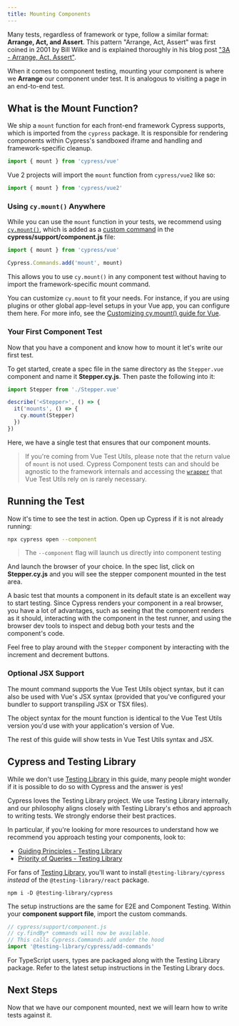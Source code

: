 ```yaml
---
title: Mounting Components
---
```


Many tests, regardless of framework or type, follow a similar format: **Arrange,
Act, and Assert**. This pattern "Arrange, Act, Assert" was first coined in 2001
by Bill Wilke and is explained thoroughly in his blog post
["3A - Arrange, Act, Assert"](https://xp123.com/articles/3a-arrange-act-assert/).

When it comes to component testing, mounting your component is where we
**Arrange** our component under test. It is analogous to visiting a page in an
end-to-end test.

## What is the Mount Function?

We ship a `mount` function for each front-end framework Cypress supports, which
is imported from the `cypress` package. It is responsible for rendering
components within Cypress's sandboxed iframe and handling and framework-specific
cleanup.

```js
import { mount } from 'cypress/vue'
```

Vue 2 projects will import the `mount` function from `cypress/vue2` like so:

```js
import { mount } from 'cypress/vue2'
```

### Using `cy.mount()` Anywhere

While you can use the `mount` function in your tests, we recommend using
[`cy.mount()`](/api/commands/mount), which is added as a
[custom command](/api/cypress-api/custom-commands) in the
**cypress/support/component.js** file:

<code-group>
<code-block label="cypress/support/component.js" active>

```js
import { mount } from 'cypress/vue'

Cypress.Commands.add('mount', mount)
```

</code-block>
</code-group>

This allows you to use `cy.mount()` in any component test without having to
import the framework-specific mount command.

You can customize `cy.mount` to fit your needs. For instance, if you are using
plugins or other global app-level setups in your Vue app, you can configure them
here. For more info, see the
[Customizing cy.mount() guide for Vue](/guides/component-testing/custom-mount-vue).

### Your First Component Test

Now that you have a component and know how to mount it let's write our first
test.

To get started, create a spec file in the same directory as the `Stepper.vue`
component and name it **Stepper.cy.js**. Then paste the following into it:

<code-group>
<code-block label="Stepper.cy.js" active>

```js
import Stepper from './Stepper.vue'

describe('<Stepper>', () => {
  it('mounts', () => {
    cy.mount(Stepper)
  })
})
```

</code-block>
</code-group>

Here, we have a single test that ensures that our component mounts.

> If you're coming from Vue Test Utils, please note that the return value of
> `mount` is not used. Cypress Component tests can and should be agnostic to the
> framework internals and accessing the
> [`wrapper`](https://test-utils.vuejs.org/api/#wrapper-methods) that Vue Test
> Utils rely on is rarely necessary.

## Running the Test

Now it's time to see the test in action. Open up Cypress if it is not already
running:

```bash
npx cypress open --component
```

> The `--component` flag will launch us directly into component testing

And launch the browser of your choice. In the spec list, click on
**Stepper.cy.js** and you will see the stepper component mounted in the test
area.

<DocsImage 
  src="/img/guides/component-testing/first-test-run-vue.png" 
  caption="Stepper Mount Test"> </DocsImage>

A basic test that mounts a component in its default state is an excellent way to
start testing. Since Cypress renders your component in a real browser, you have
a lot of advantages, such as seeing that the component renders as it should,
interacting with the component in the test runner, and using the browser dev
tools to inspect and debug both your tests and the component's code.

Feel free to play around with the `Stepper` component by interacting with the
increment and decrement buttons.

### Optional JSX Support

The mount command supports the Vue Test Utils object syntax, but it can also be
used with Vue's JSX syntax (provided that you've configured your bundler to
support transpiling JSX or TSX files).

The object syntax for the mount function is identical to the Vue Test Utils
version you'd use with your application's version of Vue.

The rest of this guide will show tests in Vue Test Utils syntax and JSX.

## Cypress and Testing Library

While we don't use [Testing Library](https://testing-library.com/) in this
guide, many people might wonder if it is possible to do so with Cypress and the
answer is yes!

Cypress loves the Testing Library project. We use Testing Library internally,
and our philosophy aligns closely with Testing Library's ethos and approach to
writing tests. We strongly endorse their best practices.

In particular, if you're looking for more resources to understand how we
recommend you approach testing your components, look to:

- [Guiding Principles - Testing Library](https://testing-library.com/docs/guiding-principles)
- [Priority of Queries - Testing Library](https://testing-library.com/docs/queries/about#priority)

For fans of
[Testing Library](https://testing-library.com/docs/cypress-testing-library/intro/),
you'll want to install `@testing-library/cypress` _instead_ of the
`@testing-library/react` package.

```shell
npm i -D @testing-library/cypress
```

The setup instructions are the same for E2E and Component Testing. Within your
**component support file**, import the custom commands.

```js
// cypress/support/component.js
// cy.findBy* commands will now be available.
// This calls Cypress.Commands.add under the hood
import '@testing-library/cypress/add-commands'
```

For TypeScript users, types are packaged along with the Testing Library package.
Refer to the latest setup instructions in the Testing Library docs.

## Next Steps

Now that we have our component mounted, next we will learn how to write tests
against it.

<NavGuide prev="/guides/component-testing/quickstart-vue" next="/guides/component-testing/testing-vue" />
